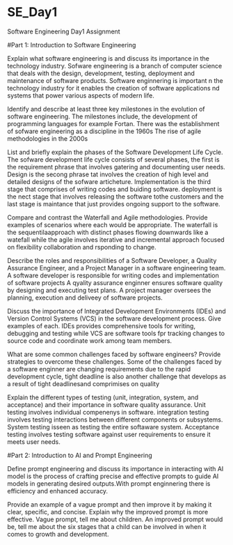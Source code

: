 # SE_Day1
Software Engineering Day1 Assignment

#Part 1: Introduction to Software Engineering 

Explain what software engineering is and discuss its importance in the technology industry.
Sofware engineering is a branch of computer science that deals with the design, development, testing, deployment and maintenance of software products. Software enginnering is important n the technology industry for it enables the creation of software applications nd systems that power various aspects of modern life. 

Identify and describe at least three key milestones in the evolution of software engineering.
The milestones include, the development of programming languages for example Fortan. 
There was the establishment of sofware engineering as a discipline in the 1960s 
The rise of agile methodologies in the 2000s 


List and briefly explain the phases of the Software Development Life Cycle.
The sofware development life cycle consists of several phases, the first is the requirement phrase that involves gatering and documenting user needs. Design is the secong phrase tat involves the creation of high level and detailed designs of the sofware articheture. Implementation is the third stage that comprises of writing codes and buiding software. deployment is the nect stage that involves releasing the software tothe customers and the last stage is maintance that just provides ongoing support to the software.


Compare and contrast the Waterfall and Agile methodologies. Provide examples of scenarios where each would be appropriate.
The waterfall is the sequentilaapproach with distinct phases flowing downwards like a watefall while the agile involves iterative and incremental approach focused on flexibility collaboration and rsponding to change.


Describe the roles and responsibilities of a Software Developer, a Quality Assurance Engineer, and a Project Manager in a software engineering team.
A software developer is responsible for writing codes and implementation of software projects 
A qyality assurance enginner ensures software quality by designing and executing test plans. 
A project manager oversees the planning, execution and deliveey of software projects. 


Discuss the importance of Integrated Development Environments (IDEs) and Version Control Systems (VCS) in the software development process. Give examples of each.
IDEs provides comprehensive tools for writing, debugging and testing while VCS are software tools fpr tracking changes to source code and coordinate work among team members.


What are some common challenges faced by software engineers? Provide strategies to overcome these challenges.
Some of the challenges faced by a software enginner are changing requirements due to the rapid development cycle, tight deadline is also another challenge that develops as a result of tight deadlinesand comprimises on quality


Explain the different types of testing (unit, integration, system, and acceptance) and their importance in software quality assurance.
Unit testing involves individual compenenys in software.
integration testing involves testing interactions between different components or subsystems.
System testing isseen as testing the entire softaware system.
Acceptance testing involves testing software against user requirements to ensure it meets user needs.

#Part 2: Introduction to AI and Prompt Engineering


Define prompt engineering and discuss its importance in interacting with AI model
is the process of crafting precise and effective prompts to guide AI models in generating desired outputs.With prompt enginnering there is efficiency and enhanced accuracy.

Provide an example of a vague prompt and then improve it by making it clear, specific, and concise. Explain why the improved prompt is more effective.
Vague prompt, tell me about children. An improved prompt would be, tell me about the six stages that a child can be involved in when it comes to growth and development. 
